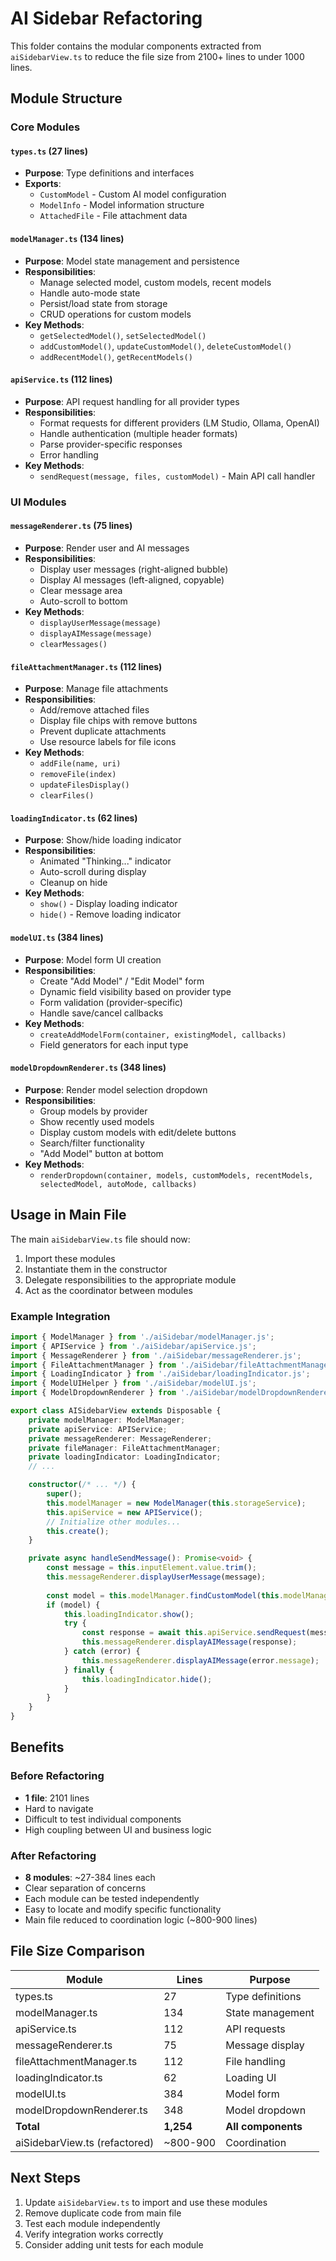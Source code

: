 # AI Sidebar Refactoring

This folder contains the modular components extracted from `aiSidebarView.ts` to reduce the file size from 2100+ lines to under 1000 lines.

## Module Structure

### Core Modules

#### `types.ts` (27 lines)
- **Purpose**: Type definitions and interfaces
- **Exports**:
  - `CustomModel` - Custom AI model configuration
  - `ModelInfo` - Model information structure
  - `AttachedFile` - File attachment data

#### `modelManager.ts` (134 lines)
- **Purpose**: Model state management and persistence
- **Responsibilities**:
  - Manage selected model, custom models, recent models
  - Handle auto-mode state
  - Persist/load state from storage
  - CRUD operations for custom models
- **Key Methods**:
  - `getSelectedModel()`, `setSelectedModel()`
  - `addCustomModel()`, `updateCustomModel()`, `deleteCustomModel()`
  - `addRecentModel()`, `getRecentModels()`

#### `apiService.ts` (112 lines)
- **Purpose**: API request handling for all provider types
- **Responsibilities**:
  - Format requests for different providers (LM Studio, Ollama, OpenAI)
  - Handle authentication (multiple header formats)
  - Parse provider-specific responses
  - Error handling
- **Key Methods**:
  - `sendRequest(message, files, customModel)` - Main API call handler

### UI Modules

#### `messageRenderer.ts` (75 lines)
- **Purpose**: Render user and AI messages
- **Responsibilities**:
  - Display user messages (right-aligned bubble)
  - Display AI messages (left-aligned, copyable)
  - Clear message area
  - Auto-scroll to bottom
- **Key Methods**:
  - `displayUserMessage(message)`
  - `displayAIMessage(message)`
  - `clearMessages()`

#### `fileAttachmentManager.ts` (112 lines)
- **Purpose**: Manage file attachments
- **Responsibilities**:
  - Add/remove attached files
  - Display file chips with remove buttons
  - Prevent duplicate attachments
  - Use resource labels for file icons
- **Key Methods**:
  - `addFile(name, uri)`
  - `removeFile(index)`
  - `updateFilesDisplay()`
  - `clearFiles()`

#### `loadingIndicator.ts` (62 lines)
- **Purpose**: Show/hide loading indicator
- **Responsibilities**:
  - Animated "Thinking..." indicator
  - Auto-scroll during display
  - Cleanup on hide
- **Key Methods**:
  - `show()` - Display loading indicator
  - `hide()` - Remove loading indicator

#### `modelUI.ts` (384 lines)
- **Purpose**: Model form UI creation
- **Responsibilities**:
  - Create "Add Model" / "Edit Model" form
  - Dynamic field visibility based on provider type
  - Form validation (provider-specific)
  - Handle save/cancel callbacks
- **Key Methods**:
  - `createAddModelForm(container, existingModel, callbacks)`
  - Field generators for each input type

#### `modelDropdownRenderer.ts` (348 lines)
- **Purpose**: Render model selection dropdown
- **Responsibilities**:
  - Group models by provider
  - Show recently used models
  - Display custom models with edit/delete buttons
  - Search/filter functionality
  - "Add Model" button at bottom
- **Key Methods**:
  - `renderDropdown(container, models, customModels, recentModels, selectedModel, autoMode, callbacks)`

## Usage in Main File

The main `aiSidebarView.ts` file should now:
1. Import these modules
2. Instantiate them in the constructor
3. Delegate responsibilities to the appropriate module
4. Act as the coordinator between modules

### Example Integration

```typescript
import { ModelManager } from './aiSidebar/modelManager.js';
import { APIService } from './aiSidebar/apiService.js';
import { MessageRenderer } from './aiSidebar/messageRenderer.js';
import { FileAttachmentManager } from './aiSidebar/fileAttachmentManager.js';
import { LoadingIndicator } from './aiSidebar/loadingIndicator.js';
import { ModelUIHelper } from './aiSidebar/modelUI.js';
import { ModelDropdownRenderer } from './aiSidebar/modelDropdownRenderer.js';

export class AISidebarView extends Disposable {
    private modelManager: ModelManager;
    private apiService: APIService;
    private messageRenderer: MessageRenderer;
    private fileManager: FileAttachmentManager;
    private loadingIndicator: LoadingIndicator;
    // ...

    constructor(/* ... */) {
        super();
        this.modelManager = new ModelManager(this.storageService);
        this.apiService = new APIService();
        // Initialize other modules...
        this.create();
    }

    private async handleSendMessage(): Promise<void> {
        const message = this.inputElement.value.trim();
        this.messageRenderer.displayUserMessage(message);
        
        const model = this.modelManager.findCustomModel(this.modelManager.getSelectedModel());
        if (model) {
            this.loadingIndicator.show();
            try {
                const response = await this.apiService.sendRequest(message, this.fileManager.getAttachedFiles(), model);
                this.messageRenderer.displayAIMessage(response);
            } catch (error) {
                this.messageRenderer.displayAIMessage(error.message);
            } finally {
                this.loadingIndicator.hide();
            }
        }
    }
}
```

## Benefits

### Before Refactoring
- **1 file**: 2101 lines
- Hard to navigate
- Difficult to test individual components
- High coupling between UI and business logic

### After Refactoring
- **8 modules**: ~27-384 lines each
- Clear separation of concerns
- Each module can be tested independently
- Easy to locate and modify specific functionality
- Main file reduced to coordination logic (~800-900 lines)

## File Size Comparison

| Module | Lines | Purpose |
|--------|-------|---------|
| types.ts | 27 | Type definitions |
| modelManager.ts | 134 | State management |
| apiService.ts | 112 | API requests |
| messageRenderer.ts | 75 | Message display |
| fileAttachmentManager.ts | 112 | File handling |
| loadingIndicator.ts | 62 | Loading UI |
| modelUI.ts | 384 | Model form |
| modelDropdownRenderer.ts | 348 | Model dropdown |
| **Total** | **1,254** | **All components** |
| aiSidebarView.ts (refactored) | ~800-900 | Coordination |

## Next Steps

1. Update `aiSidebarView.ts` to import and use these modules
2. Remove duplicate code from main file
3. Test each module independently
4. Verify integration works correctly
5. Consider adding unit tests for each module

